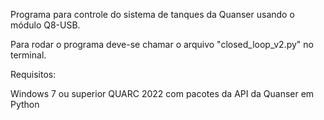 Programa para controle do sistema de tanques da Quanser usando o módulo Q8-USB.

Para rodar o programa deve-se chamar o arquivo "closed_loop_v2.py" no terminal. 

Requisitos:

Windows 7 ou superior
QUARC 2022 com pacotes da API da Quanser em Python
